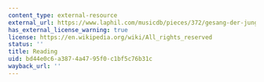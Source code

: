 ```yaml
---
content_type: external-resource
external_url: https://www.laphil.com/musicdb/pieces/372/gesang-der-junglinge-song-of-the-youths
has_external_license_warning: true
license: https://en.wikipedia.org/wiki/All_rights_reserved
status: ''
title: Reading
uid: bd44e0c6-a387-4a47-95f0-c1bf5c76b31c
wayback_url: ''
---
```

